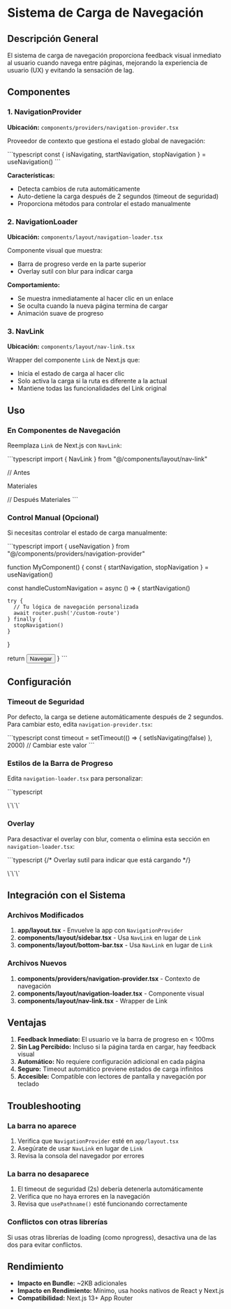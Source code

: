 # Sistema de Carga de Navegación

## Descripción General

El sistema de carga de navegación proporciona feedback visual inmediato al usuario cuando navega entre páginas, mejorando la experiencia de usuario (UX) y evitando la sensación de lag.

## Componentes

### 1. NavigationProvider

**Ubicación:** `components/providers/navigation-provider.tsx`

Proveedor de contexto que gestiona el estado global de navegación:

\`\`\`typescript
const { isNavigating, startNavigation, stopNavigation } = useNavigation()
\`\`\`

**Características:**
- Detecta cambios de ruta automáticamente
- Auto-detiene la carga después de 2 segundos (timeout de seguridad)
- Proporciona métodos para controlar el estado manualmente

### 2. NavigationLoader

**Ubicación:** `components/layout/navigation-loader.tsx`

Componente visual que muestra:
- Barra de progreso verde en la parte superior
- Overlay sutil con blur para indicar carga

**Comportamiento:**
- Se muestra inmediatamente al hacer clic en un enlace
- Se oculta cuando la nueva página termina de cargar
- Animación suave de progreso

### 3. NavLink

**Ubicación:** `components/layout/nav-link.tsx`

Wrapper del componente `Link` de Next.js que:
- Inicia el estado de carga al hacer clic
- Solo activa la carga si la ruta es diferente a la actual
- Mantiene todas las funcionalidades del Link original

## Uso

### En Componentes de Navegación

Reemplaza `Link` de Next.js con `NavLink`:

\`\`\`typescript
import { NavLink } from "@/components/layout/nav-link"

// Antes
<Link href="/materiales">Materiales</Link>

// Después
<NavLink href="/materiales">Materiales</NavLink>
\`\`\`

### Control Manual (Opcional)

Si necesitas controlar el estado de carga manualmente:

\`\`\`typescript
import { useNavigation } from "@/components/providers/navigation-provider"

function MyComponent() {
  const { startNavigation, stopNavigation } = useNavigation()

  const handleCustomNavigation = async () => {
    startNavigation()
    
    try {
      // Tu lógica de navegación personalizada
      await router.push('/custom-route')
    } finally {
      stopNavigation()
    }
  }

  return <button onClick={handleCustomNavigation}>Navegar</button>
}
\`\`\`

## Configuración

### Timeout de Seguridad

Por defecto, la carga se detiene automáticamente después de 2 segundos. Para cambiar esto, edita `navigation-provider.tsx`:

\`\`\`typescript
const timeout = setTimeout(() => {
  setIsNavigating(false)
}, 2000) // Cambiar este valor
\`\`\`

### Estilos de la Barra de Progreso

Edita `navigation-loader.tsx` para personalizar:

\`\`\`typescript
<div 
  className="h-full bg-primary transition-all duration-500 ease-out"
  style={{
    width: "70%", // Ancho de la barra
    animation: "progress 1s ease-in-out infinite" // Velocidad de animación
  }}
/>
\`\`\`

### Overlay

Para desactivar el overlay con blur, comenta o elimina esta sección en `navigation-loader.tsx`:

\`\`\`typescript
{/* Overlay sutil para indicar que está cargando */}
<div className="fixed inset-0 z-40 bg-background/50 backdrop-blur-[2px] pointer-events-none" />
\`\`\`

## Integración con el Sistema

### Archivos Modificados

1. **app/layout.tsx** - Envuelve la app con `NavigationProvider`
2. **components/layout/sidebar.tsx** - Usa `NavLink` en lugar de `Link`
3. **components/layout/bottom-bar.tsx** - Usa `NavLink` en lugar de `Link`

### Archivos Nuevos

1. **components/providers/navigation-provider.tsx** - Contexto de navegación
2. **components/layout/navigation-loader.tsx** - Componente visual
3. **components/layout/nav-link.tsx** - Wrapper de Link

## Ventajas

1. **Feedback Inmediato:** El usuario ve la barra de progreso en < 100ms
2. **Sin Lag Percibido:** Incluso si la página tarda en cargar, hay feedback visual
3. **Automático:** No requiere configuración adicional en cada página
4. **Seguro:** Timeout automático previene estados de carga infinitos
5. **Accesible:** Compatible con lectores de pantalla y navegación por teclado

## Troubleshooting

### La barra no aparece

1. Verifica que `NavigationProvider` esté en `app/layout.tsx`
2. Asegúrate de usar `NavLink` en lugar de `Link`
3. Revisa la consola del navegador por errores

### La barra no desaparece

1. El timeout de seguridad (2s) debería detenerla automáticamente
2. Verifica que no haya errores en la navegación
3. Revisa que `usePathname()` esté funcionando correctamente

### Conflictos con otras librerías

Si usas otras librerías de loading (como nprogress), desactiva una de las dos para evitar conflictos.

## Rendimiento

- **Impacto en Bundle:** ~2KB adicionales
- **Impacto en Rendimiento:** Mínimo, usa hooks nativos de React y Next.js
- **Compatibilidad:** Next.js 13+ App Router
